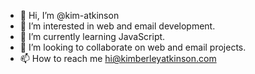 - 👋 Hi, I’m @kim-atkinson
- 👀 I’m interested in web and email development. 
- 🌱 I’m currently learning JavaScript. 
- 💞️ I’m looking to collaborate on web and email projects. 
- 📫 How to reach me hi@kimberleyatkinson.com

<!---
kim-atkinson/kim-atkinson is a ✨ special ✨ repository because its `README.md` (this file) appears on your GitHub profile.
You can click the Preview link to take a look at your changes.
--->
